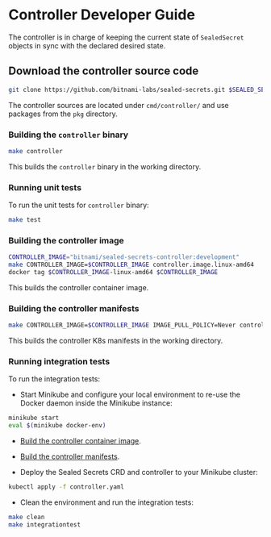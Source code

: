 # Controller Developer Guide

The controller is in charge of keeping the current state of `SealedSecret` objects in sync with the declared desired state.

## Download the controller source code

```bash
git clone https://github.com/bitnami-labs/sealed-secrets.git $SEALED_SECRETS_DIR
```

The controller sources are located under `cmd/controller/` and use packages from the `pkg` directory.

### Building the `controller` binary

```bash
make controller
```

This builds the `controller` binary in the working directory.

### Running unit tests

To run the unit tests for `controller` binary:

```bash
make test
```

### Building the controller image

```bash
CONTROLLER_IMAGE="bitnami/sealed-secrets-controller:development"
make CONTROLLER_IMAGE=$CONTROLLER_IMAGE controller.image.linux-amd64
docker tag $CONTROLLER_IMAGE-linux-amd64 $CONTROLLER_IMAGE
```

This builds the controller container image.

### Building the controller manifests

```bash
make CONTROLLER_IMAGE=$CONTROLLER_IMAGE IMAGE_PULL_POLICY=Never controller.yaml
```

This builds the controller K8s manifests in the working directory.

### Running integration tests

To run the integration tests:

- Start Minikube and configure your local environment to re-use the Docker daemon inside the Minikube instance:

```bash
minikube start
eval $(minikube docker-env)
```

- [Build the controller container image](#building-the-controller-image).
- [Build the controller manifests](#building-the-controller-manifests).

- Deploy the Sealed Secrets CRD and controller to your Minikube cluster:

```bash
kubectl apply -f controller.yaml
```

- Clean the environment and run the integration tests:

```bash
make clean
make integrationtest
```
